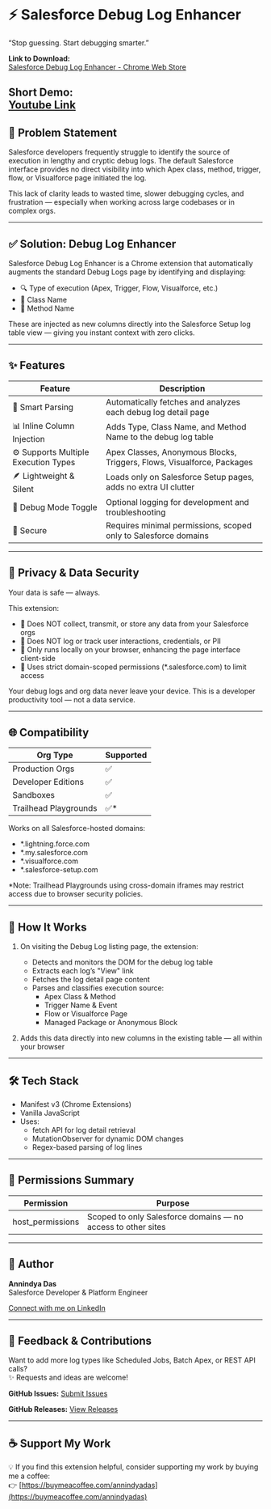 # ⚡ Salesforce Debug Log Enhancer
“Stop guessing. Start debugging smarter.”

**Link to Download:**  
[Salesforce Debug Log Enhancer - Chrome Web Store](https://chromewebstore.google.com/detail/salesforce-debug-log-enha/bbmjihbifoabgfpbbembfecgdnhaibmn)

**Short Demo:**  
[Youtube Link](https://www.youtube.com/watch?v=wptRTgkUD78)
---

## 🧩 Problem Statement

Salesforce developers frequently struggle to identify the source of execution in lengthy and cryptic debug logs. The default Salesforce interface provides no direct visibility into which Apex class, method, trigger, flow, or Visualforce page initiated the log.

This lack of clarity leads to wasted time, slower debugging cycles, and frustration — especially when working across large codebases or in complex orgs.

---

## ✅ Solution: Debug Log Enhancer

Salesforce Debug Log Enhancer is a Chrome extension that automatically augments the standard Debug Logs page by identifying and displaying:

- 🔍 Type of execution (Apex, Trigger, Flow, Visualforce, etc.)
- 🧩 Class Name
- 🧠 Method Name

These are injected as new columns directly into the Salesforce Setup log table view — giving you instant context with zero clicks.

---

## ✨ Features

| Feature | Description |
|--------|-------------|
| 🧠 Smart Parsing | Automatically fetches and analyzes each debug log detail page |
| 📊 Inline Column Injection | Adds Type, Class Name, and Method Name to the debug log table |
| ⚙️ Supports Multiple Execution Types | Apex Classes, Anonymous Blocks, Triggers, Flows, Visualforce, Packages |
| 🪶 Lightweight & Silent | Loads only on Salesforce Setup pages, adds no extra UI clutter |
| 🧪 Debug Mode Toggle | Optional logging for development and troubleshooting |
| 🔐 Secure | Requires minimal permissions, scoped only to Salesforce domains |

---

## 🔐 Privacy & Data Security

Your data is safe — always.

This extension:

- 🚫 Does NOT collect, transmit, or store any data from your Salesforce orgs
- 🚫 Does NOT log or track user interactions, credentials, or PII
- 📍 Only runs locally on your browser, enhancing the page interface client-side
- 🔐 Uses strict domain-scoped permissions (*.salesforce.com) to limit access

Your debug logs and org data never leave your device. This is a developer productivity tool — not a data service.

---

## 🌐 Compatibility

| Org Type | Supported |
|----------|-----------|
| Production Orgs | ✅ |
| Developer Editions | ✅ |
| Sandboxes | ✅ |
| Trailhead Playgrounds | ✅* |

Works on all Salesforce-hosted domains:

- *.lightning.force.com
- *.my.salesforce.com
- *.visualforce.com
- *.salesforce-setup.com

*Note: Trailhead Playgrounds using cross-domain iframes may restrict access due to browser security policies.

---

## 🧠 How It Works

1. On visiting the Debug Log listing page, the extension:
   - Detects and monitors the DOM for the debug log table
   - Extracts each log’s "View" link
   - Fetches the log detail page content
   - Parses and classifies execution source:
     - Apex Class & Method
     - Trigger Name & Event
     - Flow or Visualforce Page
     - Managed Package or Anonymous Block

2. Adds this data directly into new columns in the existing table — all within your browser

---

## 🛠 Tech Stack

- Manifest v3 (Chrome Extensions)
- Vanilla JavaScript
- Uses:
  - fetch API for log detail retrieval
  - MutationObserver for dynamic DOM changes
  - Regex-based parsing of log lines

---

## 🔐 Permissions Summary

| Permission | Purpose |
|------------|---------|
| host_permissions | Scoped to only Salesforce domains — no access to other sites |

---

## 👤 Author

**Annindya Das**  
Salesforce Developer & Platform Engineer

[Connect with me on LinkedIn](https://www.linkedin.com/in/annindya-das/)

---

## 📣 Feedback & Contributions

Want to add more log types like Scheduled Jobs, Batch Apex, or REST API calls?  
✨ Requests and ideas are welcome!

**GitHub Issues:**
[Submit Issues](https://github.com/annindyadas/Salesforce-Debug-Log-Enhancer-Release/issues)

**GitHub Releases:**
[View Releases](https://github.com/annindyadas/Salesforce-Debug-Log-Enhancer-Release/releases)

---

## ☕ Support My Work

💡 If you find this extension helpful, consider supporting my work by buying me a coffee:  
👉 [https://buymeacoffee.com/annindyadas](https://buymeacoffee.com/annindyadas)

